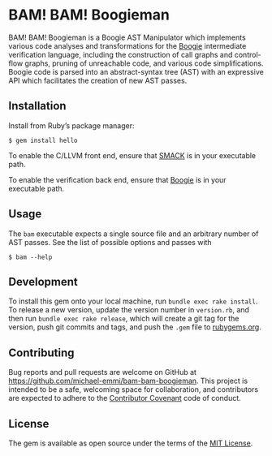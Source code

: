 # BAM! BAM! Boogieman

BAM! BAM! Boogieman is a Boogie AST Manipulator which implements various code
analyses and transformations for the [Boogie][boogie] intermediate verification
language, including the construction of call graphs and control-flow graphs,
pruning of unreachable code, and various code simplifications. Boogie code is
parsed into an abstract-syntax tree (AST) with an expressive API which
facilitates the creation of new AST passes.


## Installation

Install from Ruby’s package manager:

    $ gem install hello

To enable the C/LLVM front end, ensure that [SMACK][smack] is in your executable
path.

To enable the verification back end, ensure that [Boogie][boogie] is in your
executable path.


## Usage

The `bam` executable expects a single source file and an arbitrary number of
AST passes. See the list of possible options and passes with

    $ bam --help


## Development

To install this gem onto your local machine, run `bundle exec rake install`. To
release a new version, update the version number in `version.rb`, and then run
`bundle exec rake release`, which will create a git tag for the version, push
git commits and tags, and push the `.gem` file to
[rubygems.org](https://rubygems.org).


## Contributing

Bug reports and pull requests are welcome on GitHub at
https://github.com/michael-emmi/bam-bam-boogieman. This project is intended to
be a safe, welcoming space for collaboration, and contributors are expected to
adhere to the [Contributor Covenant](http://contributor-covenant.org) code of
conduct.


## License

The gem is available as open source under the terms of the [MIT
License](http://opensource.org/licenses/MIT).


[boogie]: https://github.com/boogie-org/boogie
[smack]: https://github.com/smackers/smack
